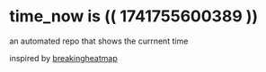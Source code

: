 # time_now is (( 1741755600389 ))

an automated repo that shows the currnent time

inspired by [breakingheatmap](https://github.com/breakingheatmap/breakingheatmap)